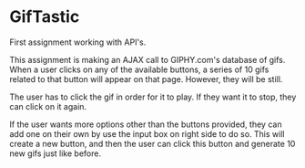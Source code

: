 # GifTastic
First assignment working with API's. 

This assignment is making an AJAX call to GIPHY.com's database of gifs.
When a user clicks on any of the available buttons, a series of 10 gifs related to that button will appear on that page. However, they will be still. 

The user has to click the gif in order for it to play. If they want it to stop, they can click on it again.

If the user wants more options other than the buttons provided, they can add one on their own by use the input box on right side to do so. This will create a new button, and then the user can click this button and generate 10 new gifs just like before. 
